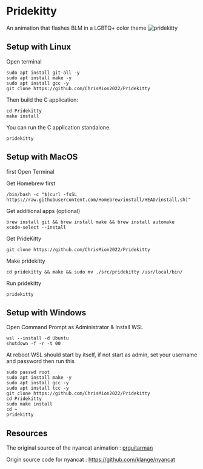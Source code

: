 # Pridekitty

An animation that flashes BLM in a LGBTQ+ color theme 
![pridekitty](https://user-images.githubusercontent.com/111705651/186676443-69e8513d-f0c5-4ab1-98c4-79f39b7de464.png)





## Setup with Linux

Open terminal 

    sudo apt install git-all -y
    sudo apt install make -y
    sudo apt install gcc -y
    git clone https://github.com/ChrisMion2022/Pridekitty

Then build the C application:

    cd Pridekitty
    make install

You can run the C application standalone.

    pridekitty 
   
    
    
    
## Setup with MacOS

first Open Terminal

Get Homebrew first

    /bin/bash -c "$(curl -fsSL https://raw.githubusercontent.com/Homebrew/install/HEAD/install.sh)"
   
Get additional apps (optional)   
    
    brew install git && brew install make && brew install automake
    xcode-select --install

Get PrideKitty
    
    git clone https://github.com/ChrisMion2022/Pridekitty
    
Make pridekitty    
    
    cd pridekitty && make && sudo mv ./src/pridekitty /usr/local/bin/
   
Run pridekitty   
    
    pridekitty
    
    
    
## Setup with Windows

Open Command Prompt as Administrator & Install WSL

    wsl --install -d Ubuntu
    shutdown -f -r -t 00

At reboot WSL should start by itself, if not start as admin, set your username and password then run this 

    sudo passwd root
    sudo apt install make -y
    sudo apt install gcc -y
    sudo apt install tcc -y 
    git clone https://github.com/ChrisMion2022/Pridekitty
    cd Pridekitty
    sudo make install
    cd ~
    pridekitty


    

## Resources 

The original source of the nyancat animation :
[prguitarman](http://www.prguitarman.com/index.php?id=348)

Origin source code for nyancat :
https://github.com/klange/nyancat

